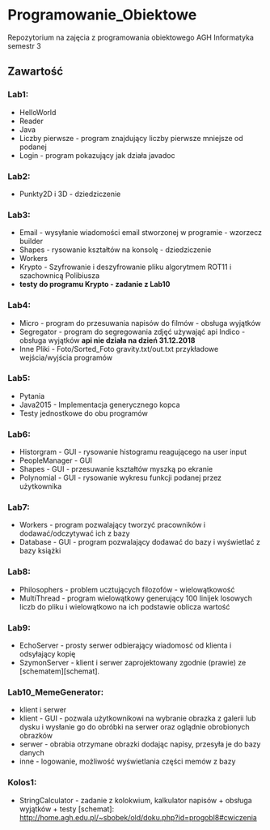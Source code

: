# Programowanie_Obiektowe
Repozytorium na zajęcia z programowania obiektowego AGH Informatyka semestr 3

## Zawartość

### Lab1:
* HelloWorld
* Reader
* Java 
* Liczby pierwsze - program znajdujący liczby pierwsze mniejsze od podanej
* Login - program pokazujący jak działa javadoc
### Lab2:
* Punkty2D i 3D - dziedziczenie
### Lab3:
 * Email - wysyłanie wiadomości email stworzonej w programie - wzorzecz builder
 * Shapes - rysowanie kształtów na konsolę - dziedziczenie
 * Workers
 * Krypto - Szyfrowanie i deszyfrowanie pliku algorytmem ROT11 i szachownicą Polibiusza
 * **testy do programu Krypto - zadanie z Lab10**
 ### Lab4:
 * Micro - program do przesuwania napisów do filmów - obsługa wyjątków
 * Segregator - program do segregowania zdjęć używająć api Indico - obsługa wyjątków **api nie działa na dzień 31.12.2018**
 * Inne Pliki - Foto/Sorted_Foto gravity.txt/out.txt przykładowe wejścia/wyjścia programów
 ### Lab5:
 * Pytania 
 * Java2015 - Implementacja generycznego kopca 
 * Testy jednostkowe do obu programów
 ### Lab6:
 * Historgram - GUI - rysowanie histogramu reagującego na user input
 * PeopleManager - GUI
 * Shapes - GUI - przesuwanie kształtów myszką po ekranie
 * Polynomial - GUI - rysowanie wykresu funkcji podanej przez użytkownika
 ### Lab7:
 * Workers - program pozwalający tworzyć pracowników i dodawać/odczytywać ich z bazy
 * Database - GUI - program pozwalający dodawać do bazy i wyświetlać z bazy książki
 ### Lab8:
 * Philosophers - problem ucztujących filozofów - wielowątkowość
 * MultiThread - program wielowątkowy generujący 100 linijek losowych liczb do pliku i wielowątkowo na ich podstawie oblicza wartość
 ### Lab9:
 * EchoServer - prosty serwer odbierający wiadomosć od klienta i odsyłający kopię
 * SzymonServer - klient i serwer zaprojektowany zgodnie (prawie) ze [schematem][schemat].
### Lab10_MemeGenerator:
* klient i serwer
* klient - GUI - pozwala użytkownikowi na wybranie obrazka z galerii lub dysku i wysłanie go do obróbki na serwer oraz oglądnie obrobionych obrazków
* serwer - obrabia otrzymane obrazki dodając napisy, przesyła je do bazy danych
* inne - logowanie, możliwość wyświetlania części memów z bazy
### Kolos1:
* StringCalculator - zadanie z kolokwium, kalkulator napisów + obsługa wyjątków + testy
  [schemat]: http://home.agh.edu.pl/~sbobek/old/doku.php?id=progobl8#cwiczenia
